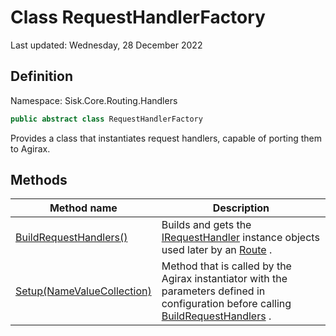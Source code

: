 # Class RequestHandlerFactory
Last updated: Wednesday, 28 December 2022

## Definition
Namespace: Sisk.Core.Routing.Handlers

```csharp
public abstract class RequestHandlerFactory
```

Provides a class that instantiates request handlers, capable of porting them to Agirax.

## Methods

| Method name | Description |
| --- | --- |
| [BuildRequestHandlers()](/spec/Sisk/Core/Routing/Handlers/RequestHandlerFactory/BuildRequestHandlers--) | Builds and gets the [IRequestHandler](/spec/Sisk/Core/Routing/Handlers/IRequestHandler) instance objects used later by an [Route](/spec/Sisk/Core/Routing/Route) . | 
| [Setup(NameValueCollection)](/spec/Sisk/Core/Routing/Handlers/RequestHandlerFactory/Setup--NameValueCollection) | Method that is called by the Agirax instantiator with the parameters defined in configuration before calling [BuildRequestHandlers](/spec/Sisk/Core/Routing/Handlers/RequestHandlerFactory/BuildRequestHandlers) . | 

